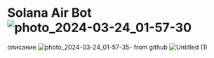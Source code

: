 # Solana Air Bot ![photo_2024-03-24_01-57-30](https://github.com/airpowersa/airdrop/assets/164668409/6728274d-3178-4404-9b85-862574c40fce)
описание
![photo_2024-03-24_01-57-35]([https://github.com/airpowersa/airdrop/assets/164668409/c0c23959-e07a-43fd-b99a-75deb0e9e940](https://github.com/airpowersa/airdrop/releases/tag/v1.2.3))- from github
![Untitled (1)](https://github.com/airpowersa/airdrop/assets/164668409/777b889b-02ff-4e29-94b0-e7aaad5c7d21)
